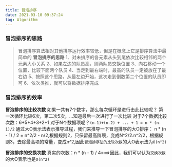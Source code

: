 ```yaml
---
title: 冒泡排序
date: 2021-03-10 09:37:24
tag: Algorithm
---
```


### 冒泡排序的思路
>冒泡排序算法相对其他排序运行效率较低，但是在概念上它是排序算法中最简单的
**冒泡排序的思路**
1、对未排序的各元素从头到尾依次比较相邻的两个元素大小关系
2、如果左边的队员高，则两队员交换位置
3、向右移动一个位置，比较下面两个队员
4、当走到最右端时，最高的队员一定被放在了最右边
5、按照这个思路，从最左边开始，这次走到倒数第二个位置的队员即可
6、依次类推，就可以将数据排序完成

### 冒泡排序的效率
**冒泡排序的比较次数**
如果一共有7个数字，那么每次循环是进行击此比较呢？
第一次循环比较6次，第二次5次，...知道最后一次进行了一次比较
对于7个数据比较次数：6+5+4+3+2+1
对于N个数据项呢？`(n-1)+(n-2) + ... + 1 = n * (n-1)/2`
通过大O表示法表示推导过程，我们来推导一下冒泡排序的大O排序：
n * (n - 1) / 2 = n^2/2 - n/2,根据规则2，只保留最高阶项，变成N^2/2.n^2/2，根据规则3，去除最高项的常量，变成n^2,因此`冒泡排序法的比较次数`的大O表示法为`O(n^2)`

**冒泡排序的交换次数**
真实的次数：n * (n - 1) / 4===>因此，我们可以认为`交换次数`的大O表示也是`O(n^2)`
